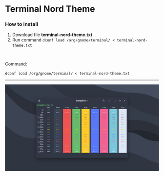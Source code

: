 # Terminal Nord Theme

### How to install
1. Download file **terminal-nord-theme.txt**
2. Run command `dconf load /org/gnome/terminal/ < terminal-nord-theme.txt`

<br>

Command:
```
dconf load /org/gnome/terminal/ < terminal-nord-theme.txt
```

---

![Terminal](https://github.com/george-martinec/terminal-nord-theme/blob/main/terminal.png)
